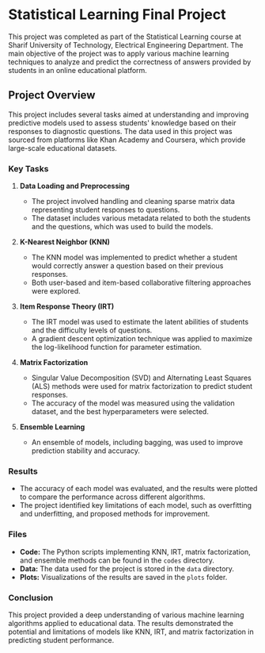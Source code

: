 
# Statistical Learning Final Project

This project was completed as part of the Statistical Learning course at Sharif University of Technology, Electrical Engineering Department. The main objective of the project was to apply various machine learning techniques to analyze and predict the correctness of answers provided by students in an online educational platform.

## Project Overview

This project includes several tasks aimed at understanding and improving predictive models used to assess students' knowledge based on their responses to diagnostic questions. The data used in this project was sourced from platforms like Khan Academy and Coursera, which provide large-scale educational datasets.

### Key Tasks

1. **Data Loading and Preprocessing**
   - The project involved handling and cleaning sparse matrix data representing student responses to questions.
   - The dataset includes various metadata related to both the students and the questions, which was used to build the models.

2. **K-Nearest Neighbor (KNN)**
   - The KNN model was implemented to predict whether a student would correctly answer a question based on their previous responses.
   - Both user-based and item-based collaborative filtering approaches were explored.

3. **Item Response Theory (IRT)**
   - The IRT model was used to estimate the latent abilities of students and the difficulty levels of questions.
   - A gradient descent optimization technique was applied to maximize the log-likelihood function for parameter estimation.

4. **Matrix Factorization**
   - Singular Value Decomposition (SVD) and Alternating Least Squares (ALS) methods were used for matrix factorization to predict student responses.
   - The accuracy of the model was measured using the validation dataset, and the best hyperparameters were selected.

5. **Ensemble Learning**
   - An ensemble of models, including bagging, was used to improve prediction stability and accuracy.

### Results

- The accuracy of each model was evaluated, and the results were plotted to compare the performance across different algorithms.
- The project identified key limitations of each model, such as overfitting and underfitting, and proposed methods for improvement.

### Files

- **Code:** The Python scripts implementing KNN, IRT, matrix factorization, and ensemble methods can be found in the `codes` directory.
- **Data:** The data used for the project is stored in the `data` directory.
- **Plots:** Visualizations of the results are saved in the `plots` folder.

### Conclusion

This project provided a deep understanding of various machine learning algorithms applied to educational data. The results demonstrated the potential and limitations of models like KNN, IRT, and matrix factorization in predicting student performance.
